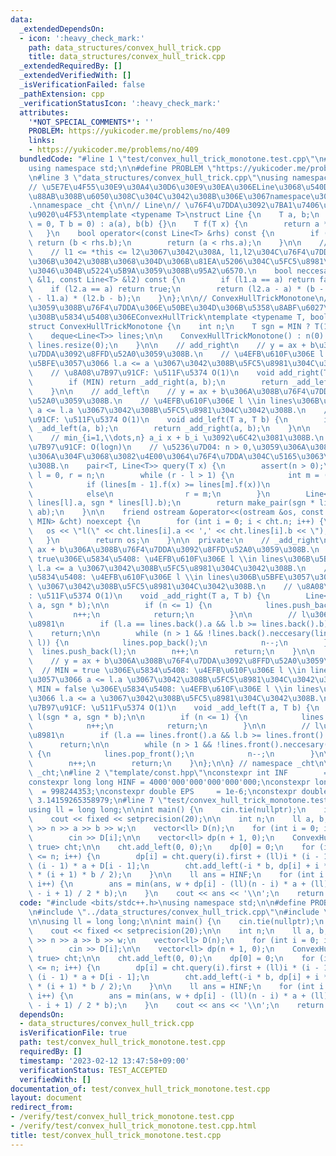 ```yaml
---
data:
  _extendedDependsOn:
  - icon: ':heavy_check_mark:'
    path: data_structures/convex_hull_trick.cpp
    title: data_structures/convex_hull_trick.cpp
  _extendedRequiredBy: []
  _extendedVerifiedWith: []
  _isVerificationFailed: false
  _pathExtension: cpp
  _verificationStatusIcon: ':heavy_check_mark:'
  attributes:
    '*NOT_SPECIAL_COMMENTS*': ''
    PROBLEM: https://yukicoder.me/problems/no/409
    links:
    - https://yukicoder.me/problems/no/409
  bundledCode: "#line 1 \"test/convex_hull_trick_monotone.test.cpp\"\n#include <bits/stdc++.h>\n\
    using namespace std;\n\n#define PROBLEM \"https://yukicoder.me/problems/no/409\"\
    \n#line 3 \"data_structures/convex_hull_trick.cpp\"\nusing namespace std;\n\n\
    // \u5E7E\u4F55\u30E9\u30A4\u30D6\u30E9\u30EA\u306ELine\u3068\u540D\u524D\u304C\
    \u88AB\u308B\u6050\u308C\u304C\u3042\u308B\u306E\u3067namespace\u3092\u4F7F\u3046\
    .\nnamespace _cht {\n\n// Line\n// \u76F4\u7DDA\u3092\u7BA1\u7406\u3059\u308B\u69CB\
    \u9020\u4F53\ntemplate <typename T>\nstruct Line {\n    T a, b;\n    Line(T a\
    \ = 0, T b = 0) : a(a), b(b) {}\n    T f(T x) {\n        return a * x + b;\n \
    \   }\n    bool operator<(const Line<T> &rhs) const {\n        if (a == rhs.a)\
    \ return (b < rhs.b);\n        return (a < rhs.a);\n    }\n\n    // necessary\n\
    \    // l1 <= *this <= l2\u3067\u3042\u308A, l1,l2\u304C\u76F4\u7DDA\u96C6\u5408\
    \u306B\u3042\u308B\u3068\u304D\u306B\u81EA\u5206\u304C\u5FC5\u8981\u304B\u3069\
    \u3046\u304B\u5224\u5B9A\u3059\u308B\u95A2\u6570.\n    bool neccesary(const Line<T>\
    \ &l1, const Line<T> &l2) const {\n        if (l1.a == a) return false;\n    \
    \    if (l2.a == a) return true;\n        return (l2.a - a) * (b - l1.b) < (a\
    \ - l1.a) * (l2.b - b);\n    }\n};\n\n// ConvexHullTrickMonotone\n// \u8FFD\u52A0\
    \u3059\u308B\u76F4\u7DDA\u306E\u50BE\u304D\u306B\u5358\u8ABF\u6027\u304C\u3042\
    \u308B\u5834\u5408\u306EConvexHullTrick\ntemplate <typename T, bool MIN = true>\n\
    struct ConvexHullTrickMonotone {\n    int n;\n    T sgn = MIN ? T(1) : T(-1);\n\
    \    deque<Line<T>> lines;\n\n    ConvexHullTrickMonotone() : n(0) {\n       \
    \ lines.resize(0);\n    }\n\n    // add_right\n    // y = ax + b\u306A\u308B\u76F4\
    \u7DDA\u3092\u8FFD\u52A0\u3059\u308B.\n    // \u4EFB\u610F\u306E l \\in lines\u306B\
    \u5BFE\u3057\u3066 l.a <= a \u3067\u3042\u308B\u5FC5\u8981\u304C\u3042\u308B.\n\
    \    // \u8A08\u7B97\u91CF: \u511F\u5374 O(1)\n    void add_right(T a, T b) {\n\
    \        if (MIN) return _add_right(a, b);\n        return _add_left(a, b);\n\
    \    }\n\n    // add_left\n    // y = ax + b\u306A\u308B\u76F4\u7DDA\u3092\u8FFD\
    \u52A0\u3059\u308B.\n    // \u4EFB\u610F\u306E l \\in lines\u306B\u5BFE\u3057\u3066\
    \ a <= l.a \u3067\u3042\u308B\u5FC5\u8981\u304C\u3042\u308B.\n    // \u8A08\u7B97\
    \u91CF: \u511F\u5374 O(1)\n    void add_left(T a, T b) {\n        if (MIN) return\
    \ _add_left(a, b);\n        return _add_right(a, b);\n    }\n\n    // query\n\
    \    // min_{i=1,\\dots,n} a_i x + b_i \u3092\u6C42\u3081\u308B.\n    // \u8A08\
    \u7B97\u91CF: O(logn)\n    // \u5236\u7D04: n > 0,\u3059\u306A\u308F\u3061\u5C11\
    \u306A\u304F\u3068\u3082\u4E00\u3064\u76F4\u7DDA\u304C\u5165\u3063\u3066\u3044\
    \u308B.\n    pair<T, Line<T>> query(T x) {\n        assert(n > 0);\n        int\
    \ l = 0, r = n;\n        while (r - l > 1) {\n            int m = (r + l) / 2;\n\
    \            if (lines[m - 1].f(x) >= lines[m].f(x))\n                l = m;\n\
    \            else\n                r = m;\n        }\n        Line<T> ab(sgn *\
    \ lines[l].a, sgn * lines[l].b);\n        return make_pair(sgn * lines[l].f(x),\
    \ ab);\n    }\n\n    friend ostream &operator<<(ostream &os, const ConvexHullTrickMonotone<T,\
    \ MIN> &cht) noexcept {\n        for (int i = 0; i < cht.n; i++) {\n         \
    \   os << \"l(\" << cht.lines[i].a << ',' << cht.lines[i].b << \"),\";\n     \
    \   }\n        return os;\n    }\n\n  private:\n    // _add_right\n    // y =\
    \ ax + b\u306A\u308B\u76F4\u7DDA\u3092\u8FFD\u52A0\u3059\u308B.\n    // MIN =\
    \ true\u306E\u5834\u5408: \u4EFB\u610F\u306E l \\in lines\u306B\u5BFE\u3057\u3066\
    \ l.a <= a \u3067\u3042\u308B\u5FC5\u8981\u304C\u3042\u308B.\n    // MIN = false\u306E\
    \u5834\u5408: \u4EFB\u610F\u306E l \\in lines\u306B\u5BFE\u3057\u3066 a <= l.a\
    \ \u3067\u3042\u308B\u5FC5\u8981\u304C\u3042\u308B.\n    // \u8A08\u7B97\u91CF\
    : \u511F\u5374 O(1)\n    void _add_right(T a, T b) {\n        Line<T> l(sgn *\
    \ a, sgn * b);\n\n        if (n <= 1) {\n            lines.push_back(l);\n   \
    \         n++;\n            return;\n        }\n\n        // l\u306F\u4E0D\u5FC5\
    \u8981\n        if (l.a == lines.back().a && l.b >= lines.back().b)\n        \
    \    return;\n\n        while (n > 1 && !lines.back().neccesary(lines[n - 2],\
    \ l)) {\n            lines.pop_back();\n            n--;\n        }\n\n      \
    \  lines.push_back(l);\n        n++;\n        return;\n    }\n\n    // _add_left\n\
    \    // y = ax + b\u306A\u308B\u76F4\u7DDA\u3092\u8FFD\u52A0\u3059\u308B.\n  \
    \  // MIN = true \u306E\u5834\u5408: \u4EFB\u610F\u306E l \\in lines\u306B\u5BFE\
    \u3057\u3066 a <= l.a \u3067\u3042\u308B\u5FC5\u8981\u304C\u3042\u308B.\n    //\
    \ MIN = false \u306E\u5834\u5408: \u4EFB\u610F\u306E l \\in lines\u306B\u5BFE\u3057\
    \u3066 l.a <= a \u3067\u3042\u308B\u5FC5\u8981\u304C\u3042\u308B.\n    // \u8A08\
    \u7B97\u91CF: \u511F\u5374 O(1)\n    void _add_left(T a, T b) {\n        Line<T>\
    \ l(sgn * a, sgn * b);\n\n        if (n <= 1) {\n            lines.push_front(l);\n\
    \            n++;\n            return;\n        }\n\n        // l\u306F\u4E0D\u5FC5\
    \u8981\n        if (l.a == lines.front().a && l.b >= lines.front().b)\n      \
    \      return;\n\n        while (n > 1 && !lines.front().neccesary(l, lines[1]))\
    \ {\n            lines.pop_front();\n            n--;\n        }\n\n        lines.push_front(l);\n\
    \        n++;\n        return;\n    }\n};\n\n} // namespace _cht\n\nusing namespace\
    \ _cht;\n#line 2 \"template/const.hpp\"\nconstexpr int INF        = 1000'000'000;\n\
    constexpr long long HINF = 4000'000'000'000'000'000;\nconstexpr long long MOD\
    \  = 998244353;\nconstexpr double EPS     = 1e-6;\nconstexpr double PI      =\
    \ 3.14159265358979;\n#line 7 \"test/convex_hull_trick_monotone.test.cpp\"\n\n\
    using ll = long long;\n\nint main() {\n    cin.tie(nullptr);\n    ios::sync_with_stdio(false);\n\
    \    cout << fixed << setprecision(20);\n\n    int n;\n    ll a, b, w;\n    cin\
    \ >> n >> a >> b >> w;\n    vector<ll> D(n);\n    for (int i = 0; i < n; i++)\n\
    \        cin >> D[i];\n\n    vector<ll> dp(n + 1, 0);\n    ConvexHullTrickMonotone<ll,\
    \ true> cht;\n\n    cht.add_left(0, 0);\n    dp[0] = 0;\n    for (int i = 1; i\
    \ <= n; i++) {\n        dp[i] = cht.query(i).first + (ll)i * (i - 1) / 2 * b -\
    \ (i - 1) * a + D[i - 1];\n        cht.add_left(-i * b, dp[i] + i * a + (ll)i\
    \ * (i + 1) * b / 2);\n    }\n\n    ll ans = HINF;\n    for (int i = 0; i <= n;\
    \ i++) {\n        ans = min(ans, w + dp[i] - (ll)(n - i) * a + (ll)(n - i) * (n\
    \ - i + 1) / 2 * b);\n    }\n    cout << ans << '\\n';\n    return 0;\n}\n"
  code: "#include <bits/stdc++.h>\nusing namespace std;\n\n#define PROBLEM \"https://yukicoder.me/problems/no/409\"\
    \n#include \"../data_structures/convex_hull_trick.cpp\"\n#include \"../template/const.hpp\"\
    \n\nusing ll = long long;\n\nint main() {\n    cin.tie(nullptr);\n    ios::sync_with_stdio(false);\n\
    \    cout << fixed << setprecision(20);\n\n    int n;\n    ll a, b, w;\n    cin\
    \ >> n >> a >> b >> w;\n    vector<ll> D(n);\n    for (int i = 0; i < n; i++)\n\
    \        cin >> D[i];\n\n    vector<ll> dp(n + 1, 0);\n    ConvexHullTrickMonotone<ll,\
    \ true> cht;\n\n    cht.add_left(0, 0);\n    dp[0] = 0;\n    for (int i = 1; i\
    \ <= n; i++) {\n        dp[i] = cht.query(i).first + (ll)i * (i - 1) / 2 * b -\
    \ (i - 1) * a + D[i - 1];\n        cht.add_left(-i * b, dp[i] + i * a + (ll)i\
    \ * (i + 1) * b / 2);\n    }\n\n    ll ans = HINF;\n    for (int i = 0; i <= n;\
    \ i++) {\n        ans = min(ans, w + dp[i] - (ll)(n - i) * a + (ll)(n - i) * (n\
    \ - i + 1) / 2 * b);\n    }\n    cout << ans << '\\n';\n    return 0;\n}"
  dependsOn:
  - data_structures/convex_hull_trick.cpp
  isVerificationFile: true
  path: test/convex_hull_trick_monotone.test.cpp
  requiredBy: []
  timestamp: '2023-02-12 13:47:58+09:00'
  verificationStatus: TEST_ACCEPTED
  verifiedWith: []
documentation_of: test/convex_hull_trick_monotone.test.cpp
layout: document
redirect_from:
- /verify/test/convex_hull_trick_monotone.test.cpp
- /verify/test/convex_hull_trick_monotone.test.cpp.html
title: test/convex_hull_trick_monotone.test.cpp
---
```

